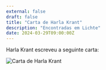 ```yaml
---
external: false
draft: false
title: "Carta de Harla Krant"
description: "Encontradas em Lichte"
date: 2024-03-29T09:00:00Z
---
```


Harla Krant escreveu a seguinte carta:

![Carta de Harla Krant](/erde/images/carta-harla-1.png)
